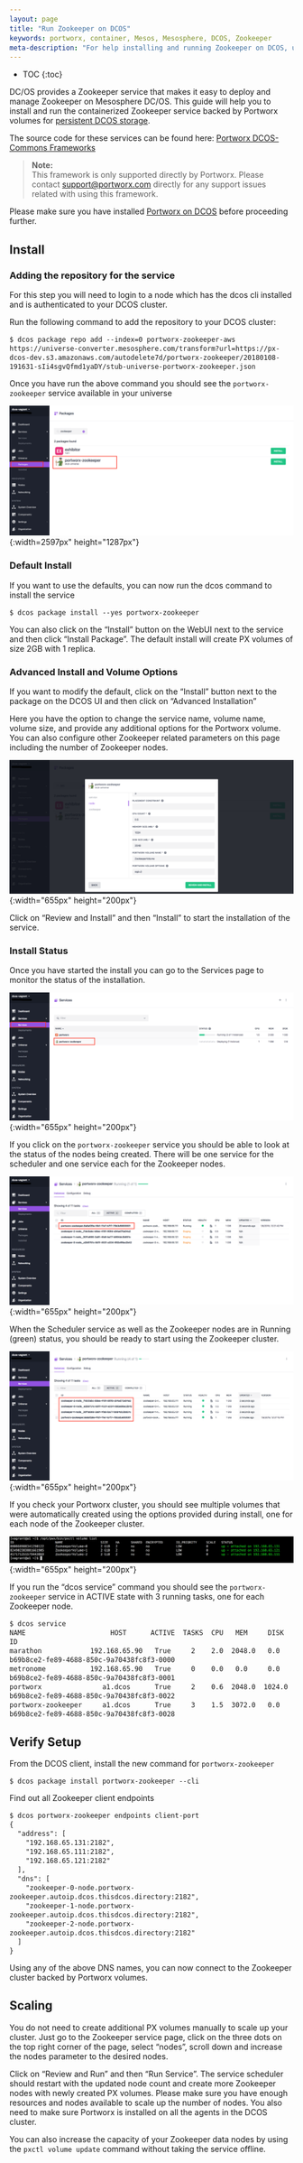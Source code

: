 ```yaml
---
layout: page
title: "Run Zookeeper on DCOS"
keywords: portworx, container, Mesos, Mesosphere, DCOS, Zookeeper
meta-description: "For help installing and running Zookeeper on DCOS, use the guide from Portworx! Achieve more with Portworx backing your cluster."
---
```


* TOC
{:toc}

DC/OS provides a Zookeeper service that makes it easy to deploy and manage Zookeeper on Mesosphere DC/OS. This guide will help you to install and run the containerized
Zookeeper service backed by Portworx volumes for [persistent DCOS
storage](https://portworx.com/use-case/persistent-storage-dcos/).

The source code for these services can be found here: [Portworx DCOS-Commons Frameworks](https://github.com/portworx/dcos-commons)

>**Note:**<br/>This framework is only supported directly by Portworx.
>Please contact support@portworx.com directly for any support issues related with using this framework.

Please make sure you have installed [Portworx on DCOS](/scheduler/mesosphere-dcos/install.html) before proceeding further.

## Install
### Adding the repository for the service

For this step you will need to login to a node which has the dcos cli installed and is authenticated to your DCOS cluster.

Run the following command to add the repository to your DCOS cluster:

```
$ dcos package repo add --index=0 portworx-zookeeper-aws https://universe-converter.mesosphere.com/transform?url=https://px-dcos-dev.s3.amazonaws.com/autodelete7d/portworx-zookeeper/20180108-191631-sIi4sgvQfmd1yaDY/stub-universe-portworx-zookeeper.json
```

Once you have run the above command you should see the `portworx-zookeeper` service available in your universe

![portworx-zookeeper in DCOS Universe](/images/dcos-portworx-zookeeper-universe.png){:width=2597px" height="1287px"}

### Default Install
If you want to use the defaults, you can now run the dcos command to install the service
```
$ dcos package install --yes portworx-zookeeper
```
You can also click on the  “Install” button on the WebUI next to the service and then click “Install Package”.
The default install will create PX volumes of size 2GB with 1 replica.

### Advanced Install and Volume Options
If you want to modify the default, click on the “Install” button next to the package on the DCOS UI and then click on
“Advanced Installation”

Here you have the option to change the service name, volume name, volume size, and provide any additional options for the
Portworx volume. You can also configure other Zookeeper related parameters on this page including the number of Zookeeper
nodes.

![portworx-zookeeper install options](/images/dcos-portworx-zookeeper-install-options.png){:width="655px" height="200px"}

Click on “Review and Install” and then “Install” to start the installation of the service.

### Install Status
Once you have started the install you can go to the Services page to monitor the status of the installation.

![portworx-zookeeper on services page](/images/dcos-portworx-zookeeper-service.png){:width="655px" height="200px"}

If you click on the `portworx-zookeeper` service you should be able to look at the status of the nodes being created. There will be
one service for the scheduler and one service each for the Zookeeper nodes.

![portworx-zookeeper install started](/images/dcos-portworx-zookeeper-started-install.png){:width="655px" height="200px"}

When the Scheduler service as well as the Zookeeper nodes are in Running (green) status, you should be ready to start using the
Zookeeper cluster.

![portworx-zookeeper install finished](/images/dcos-portworx-zookeeper-finished-install.png){:width="655px" height="200px"}

If you check your Portworx cluster, you should see multiple volumes that were automatically created using the options
provided during install, one for each node of the Zookeeper cluster.

![portworx-zookeeper volumes](/images/dcos-portworx-zookeeper-volume-list.png){:width="655px" height="200px"}

If you run the “dcos service” command you should see the `portworx-zookeeper` service in ACTIVE state with 3 running tasks, one for
each Zookeeper node.

```
$ dcos service
NAME                     HOST      ACTIVE  TASKS  CPU   MEM     DISK   ID
marathon            192.168.65.90   True     2    2.0  2048.0   0.0    b69b8ce2-fe89-4688-850c-9a70438fc8f3-0000
metronome           192.168.65.90   True     0    0.0   0.0     0.0    b69b8ce2-fe89-4688-850c-9a70438fc8f3-0001
portworx               a1.dcos      True     2    0.6  2048.0  1024.0  b69b8ce2-fe89-4688-850c-9a70438fc8f3-0022
portworx-zookeeper     a1.dcos      True     3    1.5  3072.0   0.0    b69b8ce2-fe89-4688-850c-9a70438fc8f3-0028
```

## Verify Setup

From the DCOS client, install the new command for `portworx-zookeeper`
```
$ dcos package install portworx-zookeeper --cli
```

Find out all Zookeeper client endpoints
```
$ dcos portworx-zookeeper endpoints client-port
{
  "address": [
    "192.168.65.131:2182",
    "192.168.65.111:2182",
    "192.168.65.121:2182"
  ],
  "dns": [
    "zookeeper-0-node.portworx-zookeeper.autoip.dcos.thisdcos.directory:2182",
    "zookeeper-1-node.portworx-zookeeper.autoip.dcos.thisdcos.directory:2182",
    "zookeeper-2-node.portworx-zookeeper.autoip.dcos.thisdcos.directory:2182"
  ]
}
```

Using any of the above DNS names, you can now connect to the Zookeeper cluster backed by Portworx volumes.

## Scaling

You do not need to create additional PX volumes manually to scale up your cluster.
Just go to the Zookeeper service page, click on the three dots on the top right corner of the page, select “nodes”, scroll
down and increase the nodes parameter to the desired nodes.

Click on “Review and Run” and then “Run Service”. The service scheduler should restart with the updated node count and create more
Zookeeper nodes with newly created PX volumes. Please make sure you have enough resources and nodes available to scale up the number
of nodes. You also need to make sure Portworx is installed on all the agents in the DCOS cluster.

You can also increase the capacity of your Zookeeper data nodes by using the `pxctl volume update` command without taking the service offline.